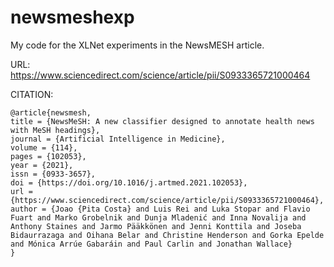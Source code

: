 # newsmeshexp
My code for the XLNet experiments in the NewsMESH article.

URL: https://www.sciencedirect.com/science/article/pii/S0933365721000464

CITATION:
```
@article{newsmesh,
title = {NewsMeSH: A new classifier designed to annotate health news with MeSH headings},
journal = {Artificial Intelligence in Medicine},
volume = {114},
pages = {102053},
year = {2021},
issn = {0933-3657},
doi = {https://doi.org/10.1016/j.artmed.2021.102053},
url = {https://www.sciencedirect.com/science/article/pii/S0933365721000464},
author = {Joao {Pita Costa} and Luis Rei and Luka Stopar and Flavio Fuart and Marko Grobelnik and Dunja Mladenić and Inna Novalija and Anthony Staines and Jarmo Pääkkönen and Jenni Konttila and Joseba Bidaurrazaga and Oihana Belar and Christine Henderson and Gorka Epelde and Mónica Arrúe Gabaráin and Paul Carlin and Jonathan Wallace}
}
